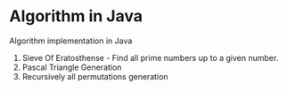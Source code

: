 # Algorithm in Java
Algorithm implementation in Java

1. Sieve Of Eratosthense - Find all prime numbers up to a given number. 
2. Pascal Triangle Generation
3. Recursively all permutations generation
